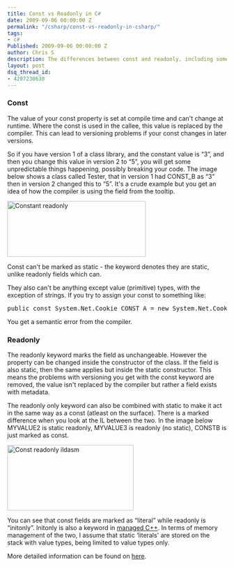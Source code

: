 ```yaml
---
title: Const vs Readonly in C#
date: 2009-09-06 00:00:00 Z
permalink: "/csharp/const-vs-readonly-in-csharp/"
tags:
- c#
Published: 2009-09-06 00:00:00 Z
author: Chris S
description: The differences between const and readonly, including some ILASM.
layout: post
dsq_thread_id:
- 4207230630
---
```


### Const

The value of your const property is set at compile time and can't change at runtime. Where the const is used in the callee, this value is replaced by the compiler. This can lead to versioning problems if your const changes in later versions.

So if you have version 1 of a class library, and the constant value is &#8220;3&#8221;, and then you change this value in version 2 to &#8220;5&#8221;, you will get some unpredictable things happening, possibly breaking your code. The image below shows a class called Tester, that in version 1 had CONST_B as &#8220;3&#8221; then in version 2 changed this to &#8220;5&#8221;. It's a crude example but you get an idea of how the compiler is using the field from the tooltip.

<!--more-->

<img src="/assets/2009/09/constreadonly.gif" alt="Constant readonly" width="318" height="128" />

Const can't be marked as static - the keyword denotes they are static, unlike readonly fields which can.

They also can't be anything except value (primitive) types, with the exception of strings. If you try to assign your const to something like:

<pre>public const System.Net.Cookie CONST_A = new System.Net.Cookie();</pre>

You get a semantic error from the compiler.

### Readonly

The readonly keyword marks the field as unchangeable. However the property can be changed inside the constructor of the class. If the field is also static, then the same applies but inside the static constructor. This means the problems with versioning you get with the const keyword are removed, the value isn't replaced by the compiler but rather a field exists with metadata. 

The readonly only keyword can also be combined with static to make it act in the same way as a const (atleast on the surface). There is a marked difference when you look at the IL between the two. In the image below MYVALUE2 is static readonly, MYVALUE3 is readonly (no static), CONSTB is just marked as const.

<img src="/assets/2009/09/constreadonlyildasm.gif" alt="Const readonly ildasm" width="290" height="150" />

You can see that const fields are marked as &#8220;literal&#8221; while readonly is &#8220;initonly&#8221;. Initonly is also a keyword in [managed C++][1]. In terms of memory management of the two, I assume that static &#8216;literals' are stored on the stack with value types, being limited to value types only.

More detailed information can be found on [here][2].

 [1]: http://msdn2.microsoft.com/en-us/library/4d8xah36(VS.80).aspx
 [2]: http://en.csharp-online.net/const,_static_and_readonly